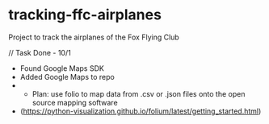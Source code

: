 # tracking-ffc-airplanes
Project to track the airplanes of the Fox Flying Club

// Task Done - 10/1
- Found Google Maps SDK 
- Added Google Maps to repo
- - Plan: use folio to map data from .csv or .json files onto the open source mapping software
- (https://python-visualization.github.io/folium/latest/getting_started.html)